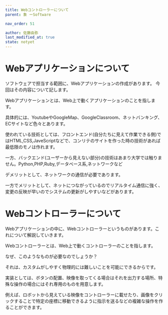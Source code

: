 ```yaml
---
title: Webコントローラーについて
parent: 象 ーSoftware

nav_order: 51

author: 佐藤由弥
last_modified_at: true
state: notyet
---
```


# **Webアプリケーションについて**
ソフトウェアで担当する範囲に、Webアプリケーションの作成があります。
今回はその内容について記します。

Webアプリケーションとは、Web上で動くアプリケーションのことを指します。

具体的には、YoutubeやGoogleMap、GoogleClassroom、ネットバンキング、ECサイトなど色々とあります。

使われている技術としては、フロントエンド(自分たちに見えて作業できる側)ではHTML,CSS,JaveScriptなどで、コンリテのサイトを作った時の技術があれば最低限のモノは作れます。

一方、バックエンド(ユーザーから見えない部分)の技術はあまり大学では触りません。Python,PHP,Ruby,データベース系,ネットワークなど

デメリットとして、ネットワークの通信が必要であります。

一方でメリットとして、ネットにつながっているのでリアルタイム通信に強く、変更の反映が早いのでシステムの更新がしやすいなどがあります。

# **Webコントローラーについて**
Webアプリケーションの中に、Webコントローラーというものがあります。これについて解説していきます。

Ｗebコントローラーとは、Web上で動くコントローラーのことを指します。

なぜ、このようなものが必要なのでしょうか？

それは、カスタムがしやすく物理的には難しいことを可能にできるからです。

実装としては、ボタンの配置、映像を取ってくる場合はそれを出力する場所、特殊な操作の場合にはそれ専用のものを用意します。

例えば、ロボットから見えている映像をコントローラーに載せたり、画像をクリックすることで特定の座標に移動できるように指示を送るなどの複雑な操作を作ることができます。

